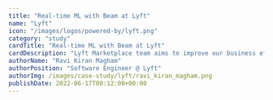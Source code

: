 ```yaml
---
title: "Real-time ML with Beam at Lyft"
name: "Lyft"
icon: "/images/logos/powered-by/lyft.png"
category: "study"
cardTitle: "Real-time ML with Beam at Lyft"
cardDescription: "Lyft Marketplace team aims to improve our business efficiency by being nimble to real-world dynamics. Apache Beam has enabled us to meet the goal of having a robust and scalable ML infrastructure for improving model accuracy with features in real-time. These real-time features support critical functions like Forecasting, Primetime, Dispatch."
authorName: "Ravi Kiran Magham"
authorPosition: "Software Engineer @ Lyft"
authorImg: /images/case-study/lyft/ravi_kiran_magham.png
publishDate: 2022-06-17T00:12:00+00:00
---
```

<!--
Licensed under the Apache License, Version 2.0 (the "License");
you may not use this file except in compliance with the License.
You may obtain a copy of the License at

http://www.apache.org/licenses/LICENSE-2.0

Unless required by applicable law or agreed to in writing, software
distributed under the License is distributed on an "AS IS" BASIS,
WITHOUT WARRANTIES OR CONDITIONS OF ANY KIND, either express or implied.
See the License for the specific language governing permissions and
limitations under the License.
-->
